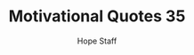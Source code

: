 ---
image: /assets/img/mq/mq_35_graham.png
title: Motivational Quotes 35
categories:
  - Motivational Quotes
author: Hope Staff
notes: Motivational Quotes 35
embed: >-
  EMBED_GOES_HERE
transcript: >-
  SOME LINES OF TEXT START HERE
---